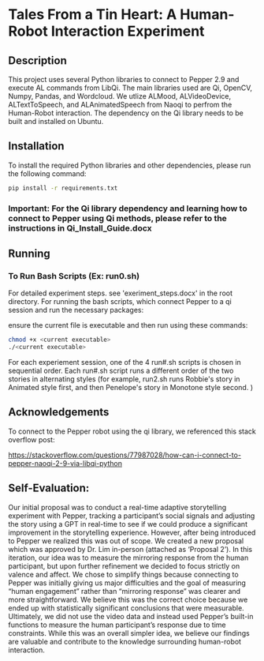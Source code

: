 # Tales From a Tin Heart: A Human-Robot Interaction Experiment

## Description

This project uses several Python libraries to connect to Pepper 2.9 and execute AL commands from LibQi. The main libraries used are Qi, OpenCV, Numpy, Pandas, and Wordcloud. We utlize ALMood, ALVideoDevice, ALTextToSpeech, and ALAnimatedSpeech from Naoqi to perfrom the Human-Robot interaction. The dependency on the Qi library needs to be built and installed on Ubuntu.


## Installation

To install the required Python libraries and other dependencies, please run the following command:

```bash
pip install -r requirements.txt

```

### Important: For the Qi library dependency and learning how to connect to Pepper using Qi methods, please refer to the instructions in Qi_Install_Guide.docx 


## Running

### To Run Bash Scripts (Ex: run0.sh)
For detailed experiment steps. see 'exeriment_steps.docx' in the root directory.
For running the bash scripts, which connect Pepper to a qi session and run the necessary packages:

ensure the current file is executable and then run using these commands:

```bash
chmod +x <current executable>
./<current executable>

```

For each experiement session, one of the 4 run#.sh scripts is chosen in sequential order. Each run#.sh script runs a different order of the two stories in alternating styles (for example, run2.sh runs Robbie's story in Animated style first, and then Penelope's story in Monotone style second. ) 


## Acknowledgements

To connect to the Pepper robot using the qi library, we referenced this stack overflow post:

https://stackoverflow.com/questions/77987028/how-can-i-connect-to-pepper-naoqi-2-9-via-libqi-python

## Self-Evaluation:

Our initial proposal was to conduct a real-time adaptive storytelling experiment with Pepper, tracking a participant’s social signals and adjusting the story using a GPT in real-time to see if we could produce a significant improvement in the storytelling experience. However, after being introduced to Pepper we realized this was out of scope. We created a new proposal which was approved by Dr. Lim in-person (attached as ‘Proposal 2’). In this iteration, our idea was to measure the mirroring response from the human participant, but upon further refinement we decided to focus strictly on valence and affect. We chose to simplify things because connecting to Pepper was initially giving us major difficulties and the goal of measuring “human engagement” rather than “mirroring response” was clearer and more straightforward. We believe this was the correct choice because we ended up with statistically significant conclusions that were measurable. Ultimately, we did not use the video data and instead used Pepper’s built-in functions to measure the human participant’s response due to time constraints. While this was an overall simpler idea, we believe our findings are valuable and contribute to the knowledge surrounding human-robot interaction.
